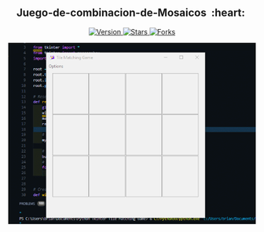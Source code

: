 <h2 align="center">Juego-de-combinacion-de-Mosaicos &nbsp;:heart:&nbsp;</h2>

<p align="center">
  
  <a href="https://github.com/BrianMarquez3/Juego-de-combinacion-de-Mosaicos/tags">
    <img src="https://img.shields.io/github/tag/BrianMarquez3/Juego-de-combinacion-de-Mosaicos.svg?label=version&style=flat" alt="Version">
  </a>
  <a href="https://github.com/BrianMarquez3/Juego-de-combinacion-de-Mosaicos/stargazers">
    <img src="https://img.shields.io/github/stars/BrianMarquez3/Juego-de-combinacion-de-Mosaicos.svg?style=flat" alt="Stars">
  </a>
  <a href="https://github.com/BrianMarquez3/Juego-de-combinacion-de-Mosaicos/network">
    <img src="https://img.shields.io/github/forks/BrianMarquez3/Juego-de-combinacion-de-Mosaicos.svg?style=flat" alt="Forks">
  </a> 
</p>
  
<div align="center"><img src="./images/GIF.gif"></div>
